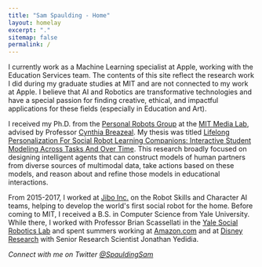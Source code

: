 ```yaml
---
title: "Sam Spaulding - Home"
layout: homelay
excerpt: "."
sitemap: false
permalink: /
---
```


I currently work as a Machine Learning specialist at Apple, working with the Education Services team. The contents of this site reflect the research work I did during my graduate studies at MIT and are not connected to my work at Apple. I believe that AI and Robotics are transformative technologies and have a special passion for finding creative, ethical, and impactful applications for these fields (especially in Education and Art).

I received my Ph.D. from the [Personal Robots Group](http://robotic.media.mit.edu) at the [MIT Media Lab](media.mit.edu), advised by Professor [Cynthia Breazeal](http://web.media.mit.edu/~cynthiab). My thesis was titled <a href='resources/Spaulding-phd-thesis.pdf'> Lifelong Personalization For Social Robot Learning Companions:
Interactive Student Modeling Across Tasks And Over Time</a>. This research broadly focused on designing intelligent agents that can construct models of human partners from diverse sources of multimodal data, take actions based on these models, and reason about and refine those models in educational interactions.

<!-- My work aims to advance AI and Robotics by building intelligent systems that can successfully interact with others to achieve goals in the real world. In addition to other robots and intelligent agents, real world robots are increasingly interacting closely and in-person with humans, so an important component of my research focuses on building robots that can interact flexibly and fluently with humans. -->

<!-- My thesis research has focused on designing social robots that can construct models of human interaction partners from diverse sources of multimodal data, take actions based on these models, and reason about and refine its actions and the models of the interaction partner(s). Specifically, my Ph.D. work introduces and evaluates a new class of "lifelong personalization" models that are [*transferrable*](/resources/Spaulding_AAMAS21.pdf) and [*continual*](/resources/SpauldingLifelongFrontiers21.pdf) -- that is, they personalize to partners across tasks and over time.--> 
		
From 2015-2017, I worked at [Jibo Inc.](https://www.jibo.com/) on the Robot Skills and Character AI teams, helping to develop the world's first social robot for the home. Before coming to MIT, I received a B.S. in Computer Science from Yale University. While there, I worked with Professor Brian Scassellati in the [Yale Social Robotics Lab](http://scazlab.yale.edu) and spent summers working at [Amazon.com](http://https://www.amazon.jobs/en/job_categories/software-development) and at [Disney Research](http://https://www.amazon.jobs/en/job_categories/software-development) with Senior Research Scientist Jonathan Yedidia.

*Connect with me on Twitter [@SpauldingSam](https://twitter.com/SpauldingSam/)*